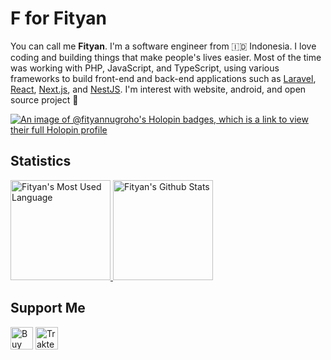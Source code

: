 # F for Fityan

You can call me **Fityan**. I'm a software engineer from 🇮🇩 Indonesia. I love coding and building things that make people's lives easier. Most of the time was working with PHP, JavaScript, and TypeScript, using various frameworks to build front-end and back-end applications such as [Laravel](https://laravel.com), [React](https://react.dev), [Next.js](https://nextjs.org), and [NestJS](https://nestjs.com). I'm interest with website, android, and open source project 🚀

[![An image of @fityannugroho's Holopin badges, which is a link to view their full Holopin profile](https://holopin.me/fityannugroho)](https://holopin.io/@fityannugroho)

## Statistics

<p>
  <a href="https://github-readme-stats.vercel.app/api/top-langs/?username=fityannugroho&layout=compact&hide_border=true&theme=tokyonight">
    <img src="https://github-readme-stats.vercel.app/api/top-langs/?username=fityannugroho&layout=compact&hide_border=true&theme=tokyonight" alt="Fityan's Most Used Language" height="160"/>
  </a>
  <a href="https://github-readme-stats.vercel.app/api?username=fityannugroho&show_icons=true&hide_border=true&theme=tokyonight">
    <img src="https://github-readme-stats.vercel.app/api?username=fityannugroho&show_icons=true&hide_border=true&theme=tokyonight" alt="Fityan's Github Stats" height=160"/>
  </a>
</p>

## Support Me

<a href="https://ko-fi.com/J3J1S7T4L" target="_blank"><img height="36" style="border:0px;height:36px;" src="https://storage.ko-fi.com/cdn/kofi1.png?v=3" alt="Buy Me a ko-fi" /></a>
<a href="https://trakteer.id/fityannugroho/tip" target="_blank"><img id="wse-buttons-preview" src="https://cdn.trakteer.id/images/embed/trbtn-red-3.png" height="36" style="border: 0px; height: 36px; " alt="Trakteer Saya" /></a>
